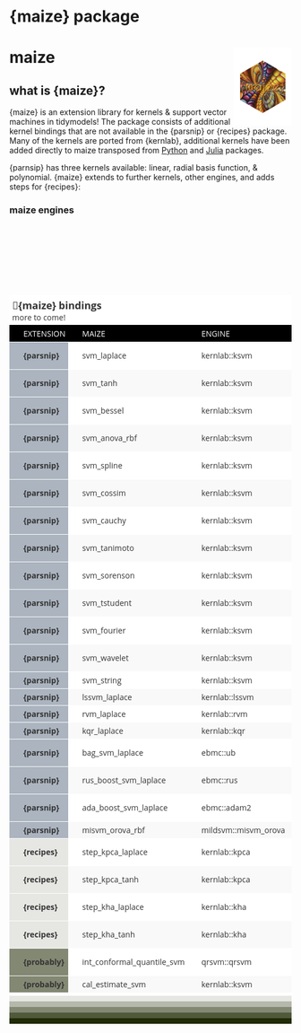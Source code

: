# {maize} package


# maize <img src="man/figures/logo.png" align="right" height="139" alt="" />

## what is {maize}?

{maize} is an extension library for kernels & support vector machines in
tidymodels! The package consists of additional kernel bindings that are
not available in the {parsnip} or {recipes} package. Many of the kernels
are ported from {kernlab}, additional kernels have been added directly
to maize transposed from
[Python](https://github.com/gmum/pykernels/blob/master/pykernels/regular.py)
and
[Julia](https://juliagaussianprocesses.github.io/KernelFunctions.jl/stable/kernels/)
packages.

{parnsip} has three kernels available: linear, radial basis function, &
polynomial. {maize} extends to further kernels, other engines, and adds
steps for {recipes}:

### maize engines

<div id="ntzpzrmvkz" style="padding-left:0px;padding-right:0px;padding-top:10px;padding-bottom:10px;overflow-x:auto;overflow-y:auto;width:auto;height:auto;">
  &#10;  

<table class="gt_table" data-quarto-postprocess="true"
data-quarto-disable-processing="false" data-quarto-bootstrap="false"
style="-webkit-font-smoothing: antialiased; -moz-osx-font-smoothing: grayscale; font-family: system-ui, &#39;Segoe UI&#39;, Roboto, Helvetica, Arial, sans-serif, &#39;Apple Color Emoji&#39;, &#39;Segoe UI Emoji&#39;, &#39;Segoe UI Symbol&#39;, &#39;Noto Color Emoji&#39;; display: table; border-collapse: collapse; line-height: normal; margin-left: auto; margin-right: auto; color: #333333; font-size: 16px; font-weight: normal; font-style: normal; background-color: #FFFFFF; width: auto; border-top-style: none; border-top-width: 2px; border-top-color: #A8A8A8; border-right-style: none; border-right-width: 2px; border-right-color: #D3D3D3; border-bottom-style: none; border-bottom-width: 2px; border-bottom-color: #A8A8A8; border-left-style: none; border-left-width: 2px; border-left-color: #D3D3D3;"
data-bgcolor="#FFFFFF">
<caption><br />
<br />
<br />
<br />
</caption>
<colgroup>
<col style="width: 25%" />
<col style="width: 25%" />
<col style="width: 25%" />
<col style="width: 25%" />
</colgroup>
<thead style="border-style: none;">
<tr class="gt_heading"
style="border-style: none; background-color: #FFFFFF; text-align: left; border-bottom-color: #FFFFFF; border-left-style: none; border-left-width: 1px; border-left-color: #D3D3D3; border-right-style: none; border-right-width: 1px; border-right-color: #D3D3D3; padding-bottom: 0px; padding-top: 6px;"
data-bgcolor="#FFFFFF" data-align="left">
<th colspan="4" class="gt_heading gt_title gt_font_normal"
style="text-align: left; border-style: none; color: #333333; padding-left: 5px; padding-right: 5px; border-bottom-width: 0; background-color: #FFFFFF; border-bottom-color: #FFFFFF; border-left-style: none; border-left-width: 1px; border-left-color: #D3D3D3; border-right-style: none; border-right-width: 1px; border-right-color: #D3D3D3; padding-bottom: 0px; padding-top: 6px; font-family: &#39;Open Sans&#39;; font-size: 18px; font-weight: bold;"
data-bgcolor="#FFFFFF">🌽{maize} bindings</th>
</tr>
<tr class="gt_heading"
style="border-style: none; background-color: #FFFFFF; text-align: left; border-bottom-color: #FFFFFF; border-left-style: none; border-left-width: 1px; border-left-color: #D3D3D3; border-right-style: none; border-right-width: 1px; border-right-color: #D3D3D3; padding-bottom: 0px; padding-top: 6px;"
data-bgcolor="#FFFFFF" data-align="left">
<th colspan="4"
class="gt_heading gt_subtitle gt_font_normal gt_bottom_border"
style="text-align: left; border-style: none; color: #333333; padding-left: 5px; padding-right: 5px; border-top-color: #FFFFFF; border-top-width: 0; background-color: #FFFFFF; border-left-style: none; border-left-width: 1px; border-left-color: #D3D3D3; border-right-style: none; border-right-width: 1px; border-right-color: #D3D3D3; border-bottom-style: none; border-bottom-width: 2px; border-bottom-color: #D3D3D3; font-weight: normal; font-family: &#39;Open Sans&#39;; font-size: 14px; padding-top: 0px; padding-bottom: 4px;"
data-bgcolor="#FFFFFF">more to come!</th>
</tr>
<tr class="gt_col_headings gt_spanner_row"
style="border-style: none; border-top-style: solid; border-top-width: 1px; border-top-color: #000000; border-bottom-width: 2px; border-bottom-color: #D3D3D3; border-left-style: none; border-left-width: 1px; border-left-color: #D3D3D3; border-right-style: none; border-right-width: 1px; border-right-color: #D3D3D3; border-bottom-style: hidden;">
<th colspan="4" id="toss_out_spanner_dev"
class="gt_center gt_columns_top_border gt_column_spanner_outer"
data-quarto-table-cell-role="th" scope="colgroup"
style="text-align: center; border-style: none; color: #333333; background-color: #FFFFFF; font-size: 100%; font-weight: normal; text-transform: inherit; padding-top: 0; padding-bottom: 0; padding-left: 0; padding-right: 0; display: none;"
data-bgcolor="#FFFFFF"><div class="gt_column_spanner"
style="border-bottom-style: none; border-bottom-width: 2px; border-bottom-color: #D3D3D3; vertical-align: bottom; padding-top: 5px; padding-bottom: 5px; overflow-x: hidden; display: inline-block; width: 100%; text-decoration: underline;">
toss_out_spanner_dev
</div></th>
</tr>
<tr class="gt_col_headings"
style="border-style: none; border-top-style: solid; border-top-width: 1px; border-top-color: #000000; border-bottom-style: none; border-bottom-width: 2px; border-bottom-color: #D3D3D3; border-left-style: none; border-left-width: 1px; border-left-color: #D3D3D3; border-right-style: none; border-right-width: 1px; border-right-color: #D3D3D3;">
<th id="extension"
class="gt_col_heading gt_columns_bottom_border gt_left"
data-quarto-table-cell-role="th"
style="text-align: left; border-style: none; font-weight: normal; border-left-style: none; border-left-width: 1px; border-left-color: #D3D3D3; border-right-style: none; border-right-width: 1px; border-right-color: #D3D3D3; vertical-align: bottom; padding-top: 5px; padding-bottom: 6px; padding-left: 5px; padding-right: 5px; overflow-x: hidden; padding: 5px 5px 5px 25px; color: #FFFFFF; font-family: &#39;Open Sans&#39;; font-size: 14px; text-transform: uppercase; background-color: #000000;"
scope="col" data-bgcolor="#000000" data-valign="bottom">extension</th>
<th id="maize" class="gt_col_heading gt_columns_bottom_border gt_left"
data-quarto-table-cell-role="th"
style="text-align: left; border-style: none; font-weight: normal; border-left-style: none; border-left-width: 1px; border-left-color: #D3D3D3; border-right-style: none; border-right-width: 1px; border-right-color: #D3D3D3; vertical-align: bottom; padding-top: 5px; padding-bottom: 6px; padding-left: 5px; padding-right: 5px; overflow-x: hidden; padding: 5px 5px 5px 25px; color: #FFFFFF; font-family: &#39;Open Sans&#39;; font-size: 14px; text-transform: uppercase; background-color: #000000;"
scope="col" data-bgcolor="#000000" data-valign="bottom">maize</th>
<th id="engine" class="gt_col_heading gt_columns_bottom_border gt_left"
data-quarto-table-cell-role="th"
style="text-align: left; border-style: none; font-weight: normal; border-left-style: none; border-left-width: 1px; border-left-color: #D3D3D3; border-right-style: none; border-right-width: 1px; border-right-color: #D3D3D3; vertical-align: bottom; padding-top: 5px; padding-bottom: 6px; padding-left: 5px; padding-right: 5px; overflow-x: hidden; padding: 5px 5px 5px 25px; color: #FFFFFF; font-family: &#39;Open Sans&#39;; font-size: 14px; text-transform: uppercase; background-color: #000000;"
scope="col" data-bgcolor="#000000" data-valign="bottom">engine</th>
<th id="mode" class="gt_col_heading gt_columns_bottom_border gt_left"
data-quarto-table-cell-role="th"
style="text-align: left; border-style: none; font-weight: normal; border-left-style: none; border-left-width: 1px; border-left-color: #D3D3D3; border-right-style: none; border-right-width: 1px; border-right-color: #D3D3D3; vertical-align: bottom; padding-top: 5px; padding-bottom: 6px; padding-left: 5px; padding-right: 5px; overflow-x: hidden; padding: 5px 5px 5px 25px; color: #FFFFFF; font-family: &#39;Open Sans&#39;; font-size: 14px; text-transform: uppercase; background-color: #000000;"
scope="col" data-bgcolor="#000000" data-valign="bottom">mode</th>
</tr>
</thead>
<tbody class="gt_table_body"
style="border-style: none; border-top-style: none; border-top-width: 2px; border-top-color: #D3D3D3; border-bottom-style: solid; border-bottom-width: 2px; border-bottom-color: #FFFFFF;">
<tr style="border-style: none;">
<td class="gt_row gt_left" headers="extension"
style="text-align: left; border-style: none; padding-top: 2px; padding-bottom: 2px; padding-left: 5px; padding-right: 5px; margin: 10px; border-top-style: solid; border-top-width: 1px; border-top-color: rgba(255, 255, 255, 0); border-left-style: none; border-left-width: 1px; border-left-color: #D3D3D3; border-right-style: none; border-right-width: 1px; border-right-color: #D3D3D3; vertical-align: middle; overflow-x: hidden; padding: 5px 5px 5px 25px; font-family: &#39;Open Sans&#39;; font-size: 14px; font-weight: bold; background-color: #ABB4BF;"
data-bgcolor="#ABB4BF" data-valign="middle">{parsnip}</td>
<td class="gt_row gt_left" headers="maize"
style="text-align: left; border-style: none; padding-top: 2px; padding-bottom: 2px; padding-left: 5px; padding-right: 5px; margin: 10px; border-top-style: solid; border-top-width: 1px; border-top-color: rgba(255, 255, 255, 0); border-left-style: none; border-left-width: 1px; border-left-color: #D3D3D3; border-right-style: none; border-right-width: 1px; border-right-color: #D3D3D3; vertical-align: middle; overflow-x: hidden; padding: 5px 5px 5px 25px; font-family: &#39;Open Sans&#39;; font-size: 14px;"
data-valign="middle">svm_laplace</td>
<td class="gt_row gt_left" headers="engine"
style="text-align: left; border-style: none; padding-top: 2px; padding-bottom: 2px; padding-left: 5px; padding-right: 5px; margin: 10px; border-top-style: solid; border-top-width: 1px; border-top-color: rgba(255, 255, 255, 0); border-left-style: none; border-left-width: 1px; border-left-color: #D3D3D3; border-right-style: none; border-right-width: 1px; border-right-color: #D3D3D3; vertical-align: middle; overflow-x: hidden; padding: 5px 5px 5px 25px; font-family: &#39;Open Sans&#39;; font-size: 14px;"
data-valign="middle">kernlab::ksvm</td>
<td class="gt_row gt_left" headers="mode"
style="text-align: left; border-style: none; padding-top: 2px; padding-bottom: 2px; padding-left: 5px; padding-right: 5px; margin: 10px; border-top-style: solid; border-top-width: 1px; border-top-color: rgba(255, 255, 255, 0); border-left-style: none; border-left-width: 1px; border-left-color: #D3D3D3; border-right-style: none; border-right-width: 1px; border-right-color: #D3D3D3; vertical-align: middle; overflow-x: hidden; padding: 5px 5px 5px 25px; font-family: &#39;Open Sans&#39;; font-size: 14px;"
data-valign="middle">regression &amp; classification</td>
</tr>
<tr style="border-style: none;">
<td class="gt_row gt_left gt_striped" headers="extension"
style="text-align: left; border-style: none; padding-top: 2px; padding-bottom: 2px; padding-left: 5px; padding-right: 5px; margin: 10px; border-top-style: solid; border-top-width: 1px; border-top-color: rgba(255, 255, 255, 0); border-left-style: none; border-left-width: 1px; border-left-color: #D3D3D3; border-right-style: none; border-right-width: 1px; border-right-color: #D3D3D3; vertical-align: middle; overflow-x: hidden; padding: 5px 5px 5px 25px; font-family: &#39;Open Sans&#39;; font-size: 14px; font-weight: bold; background-color: #ABB4BF;"
data-bgcolor="#ABB4BF" data-valign="middle">{parsnip}</td>
<td class="gt_row gt_left gt_striped" headers="maize"
style="text-align: left; border-style: none; padding-top: 2px; padding-bottom: 2px; padding-left: 5px; padding-right: 5px; margin: 10px; border-top-style: solid; border-top-width: 1px; border-top-color: rgba(255, 255, 255, 0); border-left-style: none; border-left-width: 1px; border-left-color: #D3D3D3; border-right-style: none; border-right-width: 1px; border-right-color: #D3D3D3; vertical-align: middle; overflow-x: hidden; background-color: rgba(128, 128, 128, 0.05); padding: 5px 5px 5px 25px; font-family: &#39;Open Sans&#39;; font-size: 14px;"
data-valign="middle"
data-bgcolor="rgba(128, 128, 128, 0.05)">svm_tanh</td>
<td class="gt_row gt_left gt_striped" headers="engine"
style="text-align: left; border-style: none; padding-top: 2px; padding-bottom: 2px; padding-left: 5px; padding-right: 5px; margin: 10px; border-top-style: solid; border-top-width: 1px; border-top-color: rgba(255, 255, 255, 0); border-left-style: none; border-left-width: 1px; border-left-color: #D3D3D3; border-right-style: none; border-right-width: 1px; border-right-color: #D3D3D3; vertical-align: middle; overflow-x: hidden; background-color: rgba(128, 128, 128, 0.05); padding: 5px 5px 5px 25px; font-family: &#39;Open Sans&#39;; font-size: 14px;"
data-valign="middle"
data-bgcolor="rgba(128, 128, 128, 0.05)">kernlab::ksvm</td>
<td class="gt_row gt_left gt_striped" headers="mode"
style="text-align: left; border-style: none; padding-top: 2px; padding-bottom: 2px; padding-left: 5px; padding-right: 5px; margin: 10px; border-top-style: solid; border-top-width: 1px; border-top-color: rgba(255, 255, 255, 0); border-left-style: none; border-left-width: 1px; border-left-color: #D3D3D3; border-right-style: none; border-right-width: 1px; border-right-color: #D3D3D3; vertical-align: middle; overflow-x: hidden; background-color: rgba(128, 128, 128, 0.05); padding: 5px 5px 5px 25px; font-family: &#39;Open Sans&#39;; font-size: 14px;"
data-valign="middle" data-bgcolor="rgba(128, 128, 128, 0.05)">regression
&amp; classification</td>
</tr>
<tr style="border-style: none;">
<td class="gt_row gt_left" headers="extension"
style="text-align: left; border-style: none; padding-top: 2px; padding-bottom: 2px; padding-left: 5px; padding-right: 5px; margin: 10px; border-top-style: solid; border-top-width: 1px; border-top-color: rgba(255, 255, 255, 0); border-left-style: none; border-left-width: 1px; border-left-color: #D3D3D3; border-right-style: none; border-right-width: 1px; border-right-color: #D3D3D3; vertical-align: middle; overflow-x: hidden; padding: 5px 5px 5px 25px; font-family: &#39;Open Sans&#39;; font-size: 14px; font-weight: bold; background-color: #ABB4BF;"
data-bgcolor="#ABB4BF" data-valign="middle">{parsnip}</td>
<td class="gt_row gt_left" headers="maize"
style="text-align: left; border-style: none; padding-top: 2px; padding-bottom: 2px; padding-left: 5px; padding-right: 5px; margin: 10px; border-top-style: solid; border-top-width: 1px; border-top-color: rgba(255, 255, 255, 0); border-left-style: none; border-left-width: 1px; border-left-color: #D3D3D3; border-right-style: none; border-right-width: 1px; border-right-color: #D3D3D3; vertical-align: middle; overflow-x: hidden; padding: 5px 5px 5px 25px; font-family: &#39;Open Sans&#39;; font-size: 14px;"
data-valign="middle">svm_bessel</td>
<td class="gt_row gt_left" headers="engine"
style="text-align: left; border-style: none; padding-top: 2px; padding-bottom: 2px; padding-left: 5px; padding-right: 5px; margin: 10px; border-top-style: solid; border-top-width: 1px; border-top-color: rgba(255, 255, 255, 0); border-left-style: none; border-left-width: 1px; border-left-color: #D3D3D3; border-right-style: none; border-right-width: 1px; border-right-color: #D3D3D3; vertical-align: middle; overflow-x: hidden; padding: 5px 5px 5px 25px; font-family: &#39;Open Sans&#39;; font-size: 14px;"
data-valign="middle">kernlab::ksvm</td>
<td class="gt_row gt_left" headers="mode"
style="text-align: left; border-style: none; padding-top: 2px; padding-bottom: 2px; padding-left: 5px; padding-right: 5px; margin: 10px; border-top-style: solid; border-top-width: 1px; border-top-color: rgba(255, 255, 255, 0); border-left-style: none; border-left-width: 1px; border-left-color: #D3D3D3; border-right-style: none; border-right-width: 1px; border-right-color: #D3D3D3; vertical-align: middle; overflow-x: hidden; padding: 5px 5px 5px 25px; font-family: &#39;Open Sans&#39;; font-size: 14px;"
data-valign="middle">regression &amp; classification</td>
</tr>
<tr style="border-style: none;">
<td class="gt_row gt_left gt_striped" headers="extension"
style="text-align: left; border-style: none; padding-top: 2px; padding-bottom: 2px; padding-left: 5px; padding-right: 5px; margin: 10px; border-top-style: solid; border-top-width: 1px; border-top-color: rgba(255, 255, 255, 0); border-left-style: none; border-left-width: 1px; border-left-color: #D3D3D3; border-right-style: none; border-right-width: 1px; border-right-color: #D3D3D3; vertical-align: middle; overflow-x: hidden; padding: 5px 5px 5px 25px; font-family: &#39;Open Sans&#39;; font-size: 14px; font-weight: bold; background-color: #ABB4BF;"
data-bgcolor="#ABB4BF" data-valign="middle">{parsnip}</td>
<td class="gt_row gt_left gt_striped" headers="maize"
style="text-align: left; border-style: none; padding-top: 2px; padding-bottom: 2px; padding-left: 5px; padding-right: 5px; margin: 10px; border-top-style: solid; border-top-width: 1px; border-top-color: rgba(255, 255, 255, 0); border-left-style: none; border-left-width: 1px; border-left-color: #D3D3D3; border-right-style: none; border-right-width: 1px; border-right-color: #D3D3D3; vertical-align: middle; overflow-x: hidden; background-color: rgba(128, 128, 128, 0.05); padding: 5px 5px 5px 25px; font-family: &#39;Open Sans&#39;; font-size: 14px;"
data-valign="middle"
data-bgcolor="rgba(128, 128, 128, 0.05)">svm_anova_rbf</td>
<td class="gt_row gt_left gt_striped" headers="engine"
style="text-align: left; border-style: none; padding-top: 2px; padding-bottom: 2px; padding-left: 5px; padding-right: 5px; margin: 10px; border-top-style: solid; border-top-width: 1px; border-top-color: rgba(255, 255, 255, 0); border-left-style: none; border-left-width: 1px; border-left-color: #D3D3D3; border-right-style: none; border-right-width: 1px; border-right-color: #D3D3D3; vertical-align: middle; overflow-x: hidden; background-color: rgba(128, 128, 128, 0.05); padding: 5px 5px 5px 25px; font-family: &#39;Open Sans&#39;; font-size: 14px;"
data-valign="middle"
data-bgcolor="rgba(128, 128, 128, 0.05)">kernlab::ksvm</td>
<td class="gt_row gt_left gt_striped" headers="mode"
style="text-align: left; border-style: none; padding-top: 2px; padding-bottom: 2px; padding-left: 5px; padding-right: 5px; margin: 10px; border-top-style: solid; border-top-width: 1px; border-top-color: rgba(255, 255, 255, 0); border-left-style: none; border-left-width: 1px; border-left-color: #D3D3D3; border-right-style: none; border-right-width: 1px; border-right-color: #D3D3D3; vertical-align: middle; overflow-x: hidden; background-color: rgba(128, 128, 128, 0.05); padding: 5px 5px 5px 25px; font-family: &#39;Open Sans&#39;; font-size: 14px;"
data-valign="middle" data-bgcolor="rgba(128, 128, 128, 0.05)">regression
&amp; classification</td>
</tr>
<tr style="border-style: none;">
<td class="gt_row gt_left" headers="extension"
style="text-align: left; border-style: none; padding-top: 2px; padding-bottom: 2px; padding-left: 5px; padding-right: 5px; margin: 10px; border-top-style: solid; border-top-width: 1px; border-top-color: rgba(255, 255, 255, 0); border-left-style: none; border-left-width: 1px; border-left-color: #D3D3D3; border-right-style: none; border-right-width: 1px; border-right-color: #D3D3D3; vertical-align: middle; overflow-x: hidden; padding: 5px 5px 5px 25px; font-family: &#39;Open Sans&#39;; font-size: 14px; font-weight: bold; background-color: #ABB4BF;"
data-bgcolor="#ABB4BF" data-valign="middle">{parsnip}</td>
<td class="gt_row gt_left" headers="maize"
style="text-align: left; border-style: none; padding-top: 2px; padding-bottom: 2px; padding-left: 5px; padding-right: 5px; margin: 10px; border-top-style: solid; border-top-width: 1px; border-top-color: rgba(255, 255, 255, 0); border-left-style: none; border-left-width: 1px; border-left-color: #D3D3D3; border-right-style: none; border-right-width: 1px; border-right-color: #D3D3D3; vertical-align: middle; overflow-x: hidden; padding: 5px 5px 5px 25px; font-family: &#39;Open Sans&#39;; font-size: 14px;"
data-valign="middle">svm_spline</td>
<td class="gt_row gt_left" headers="engine"
style="text-align: left; border-style: none; padding-top: 2px; padding-bottom: 2px; padding-left: 5px; padding-right: 5px; margin: 10px; border-top-style: solid; border-top-width: 1px; border-top-color: rgba(255, 255, 255, 0); border-left-style: none; border-left-width: 1px; border-left-color: #D3D3D3; border-right-style: none; border-right-width: 1px; border-right-color: #D3D3D3; vertical-align: middle; overflow-x: hidden; padding: 5px 5px 5px 25px; font-family: &#39;Open Sans&#39;; font-size: 14px;"
data-valign="middle">kernlab::ksvm</td>
<td class="gt_row gt_left" headers="mode"
style="text-align: left; border-style: none; padding-top: 2px; padding-bottom: 2px; padding-left: 5px; padding-right: 5px; margin: 10px; border-top-style: solid; border-top-width: 1px; border-top-color: rgba(255, 255, 255, 0); border-left-style: none; border-left-width: 1px; border-left-color: #D3D3D3; border-right-style: none; border-right-width: 1px; border-right-color: #D3D3D3; vertical-align: middle; overflow-x: hidden; padding: 5px 5px 5px 25px; font-family: &#39;Open Sans&#39;; font-size: 14px;"
data-valign="middle">regression &amp; classification</td>
</tr>
<tr style="border-style: none;">
<td class="gt_row gt_left gt_striped" headers="extension"
style="text-align: left; border-style: none; padding-top: 2px; padding-bottom: 2px; padding-left: 5px; padding-right: 5px; margin: 10px; border-top-style: solid; border-top-width: 1px; border-top-color: rgba(255, 255, 255, 0); border-left-style: none; border-left-width: 1px; border-left-color: #D3D3D3; border-right-style: none; border-right-width: 1px; border-right-color: #D3D3D3; vertical-align: middle; overflow-x: hidden; padding: 5px 5px 5px 25px; font-family: &#39;Open Sans&#39;; font-size: 14px; font-weight: bold; background-color: #ABB4BF;"
data-bgcolor="#ABB4BF" data-valign="middle">{parsnip}</td>
<td class="gt_row gt_left gt_striped" headers="maize"
style="text-align: left; border-style: none; padding-top: 2px; padding-bottom: 2px; padding-left: 5px; padding-right: 5px; margin: 10px; border-top-style: solid; border-top-width: 1px; border-top-color: rgba(255, 255, 255, 0); border-left-style: none; border-left-width: 1px; border-left-color: #D3D3D3; border-right-style: none; border-right-width: 1px; border-right-color: #D3D3D3; vertical-align: middle; overflow-x: hidden; background-color: rgba(128, 128, 128, 0.05); padding: 5px 5px 5px 25px; font-family: &#39;Open Sans&#39;; font-size: 14px;"
data-valign="middle"
data-bgcolor="rgba(128, 128, 128, 0.05)">svm_cossim</td>
<td class="gt_row gt_left gt_striped" headers="engine"
style="text-align: left; border-style: none; padding-top: 2px; padding-bottom: 2px; padding-left: 5px; padding-right: 5px; margin: 10px; border-top-style: solid; border-top-width: 1px; border-top-color: rgba(255, 255, 255, 0); border-left-style: none; border-left-width: 1px; border-left-color: #D3D3D3; border-right-style: none; border-right-width: 1px; border-right-color: #D3D3D3; vertical-align: middle; overflow-x: hidden; background-color: rgba(128, 128, 128, 0.05); padding: 5px 5px 5px 25px; font-family: &#39;Open Sans&#39;; font-size: 14px;"
data-valign="middle"
data-bgcolor="rgba(128, 128, 128, 0.05)">kernlab::ksvm</td>
<td class="gt_row gt_left gt_striped" headers="mode"
style="text-align: left; border-style: none; padding-top: 2px; padding-bottom: 2px; padding-left: 5px; padding-right: 5px; margin: 10px; border-top-style: solid; border-top-width: 1px; border-top-color: rgba(255, 255, 255, 0); border-left-style: none; border-left-width: 1px; border-left-color: #D3D3D3; border-right-style: none; border-right-width: 1px; border-right-color: #D3D3D3; vertical-align: middle; overflow-x: hidden; background-color: rgba(128, 128, 128, 0.05); padding: 5px 5px 5px 25px; font-family: &#39;Open Sans&#39;; font-size: 14px;"
data-valign="middle" data-bgcolor="rgba(128, 128, 128, 0.05)">regression
&amp; classification</td>
</tr>
<tr style="border-style: none;">
<td class="gt_row gt_left" headers="extension"
style="text-align: left; border-style: none; padding-top: 2px; padding-bottom: 2px; padding-left: 5px; padding-right: 5px; margin: 10px; border-top-style: solid; border-top-width: 1px; border-top-color: rgba(255, 255, 255, 0); border-left-style: none; border-left-width: 1px; border-left-color: #D3D3D3; border-right-style: none; border-right-width: 1px; border-right-color: #D3D3D3; vertical-align: middle; overflow-x: hidden; padding: 5px 5px 5px 25px; font-family: &#39;Open Sans&#39;; font-size: 14px; font-weight: bold; background-color: #ABB4BF;"
data-bgcolor="#ABB4BF" data-valign="middle">{parsnip}</td>
<td class="gt_row gt_left" headers="maize"
style="text-align: left; border-style: none; padding-top: 2px; padding-bottom: 2px; padding-left: 5px; padding-right: 5px; margin: 10px; border-top-style: solid; border-top-width: 1px; border-top-color: rgba(255, 255, 255, 0); border-left-style: none; border-left-width: 1px; border-left-color: #D3D3D3; border-right-style: none; border-right-width: 1px; border-right-color: #D3D3D3; vertical-align: middle; overflow-x: hidden; padding: 5px 5px 5px 25px; font-family: &#39;Open Sans&#39;; font-size: 14px;"
data-valign="middle">svm_cauchy</td>
<td class="gt_row gt_left" headers="engine"
style="text-align: left; border-style: none; padding-top: 2px; padding-bottom: 2px; padding-left: 5px; padding-right: 5px; margin: 10px; border-top-style: solid; border-top-width: 1px; border-top-color: rgba(255, 255, 255, 0); border-left-style: none; border-left-width: 1px; border-left-color: #D3D3D3; border-right-style: none; border-right-width: 1px; border-right-color: #D3D3D3; vertical-align: middle; overflow-x: hidden; padding: 5px 5px 5px 25px; font-family: &#39;Open Sans&#39;; font-size: 14px;"
data-valign="middle">kernlab::ksvm</td>
<td class="gt_row gt_left" headers="mode"
style="text-align: left; border-style: none; padding-top: 2px; padding-bottom: 2px; padding-left: 5px; padding-right: 5px; margin: 10px; border-top-style: solid; border-top-width: 1px; border-top-color: rgba(255, 255, 255, 0); border-left-style: none; border-left-width: 1px; border-left-color: #D3D3D3; border-right-style: none; border-right-width: 1px; border-right-color: #D3D3D3; vertical-align: middle; overflow-x: hidden; padding: 5px 5px 5px 25px; font-family: &#39;Open Sans&#39;; font-size: 14px;"
data-valign="middle">regression &amp; classification</td>
</tr>
<tr style="border-style: none;">
<td class="gt_row gt_left gt_striped" headers="extension"
style="text-align: left; border-style: none; padding-top: 2px; padding-bottom: 2px; padding-left: 5px; padding-right: 5px; margin: 10px; border-top-style: solid; border-top-width: 1px; border-top-color: rgba(255, 255, 255, 0); border-left-style: none; border-left-width: 1px; border-left-color: #D3D3D3; border-right-style: none; border-right-width: 1px; border-right-color: #D3D3D3; vertical-align: middle; overflow-x: hidden; padding: 5px 5px 5px 25px; font-family: &#39;Open Sans&#39;; font-size: 14px; font-weight: bold; background-color: #ABB4BF;"
data-bgcolor="#ABB4BF" data-valign="middle">{parsnip}</td>
<td class="gt_row gt_left gt_striped" headers="maize"
style="text-align: left; border-style: none; padding-top: 2px; padding-bottom: 2px; padding-left: 5px; padding-right: 5px; margin: 10px; border-top-style: solid; border-top-width: 1px; border-top-color: rgba(255, 255, 255, 0); border-left-style: none; border-left-width: 1px; border-left-color: #D3D3D3; border-right-style: none; border-right-width: 1px; border-right-color: #D3D3D3; vertical-align: middle; overflow-x: hidden; background-color: rgba(128, 128, 128, 0.05); padding: 5px 5px 5px 25px; font-family: &#39;Open Sans&#39;; font-size: 14px;"
data-valign="middle"
data-bgcolor="rgba(128, 128, 128, 0.05)">svm_tanimoto</td>
<td class="gt_row gt_left gt_striped" headers="engine"
style="text-align: left; border-style: none; padding-top: 2px; padding-bottom: 2px; padding-left: 5px; padding-right: 5px; margin: 10px; border-top-style: solid; border-top-width: 1px; border-top-color: rgba(255, 255, 255, 0); border-left-style: none; border-left-width: 1px; border-left-color: #D3D3D3; border-right-style: none; border-right-width: 1px; border-right-color: #D3D3D3; vertical-align: middle; overflow-x: hidden; background-color: rgba(128, 128, 128, 0.05); padding: 5px 5px 5px 25px; font-family: &#39;Open Sans&#39;; font-size: 14px;"
data-valign="middle"
data-bgcolor="rgba(128, 128, 128, 0.05)">kernlab::ksvm</td>
<td class="gt_row gt_left gt_striped" headers="mode"
style="text-align: left; border-style: none; padding-top: 2px; padding-bottom: 2px; padding-left: 5px; padding-right: 5px; margin: 10px; border-top-style: solid; border-top-width: 1px; border-top-color: rgba(255, 255, 255, 0); border-left-style: none; border-left-width: 1px; border-left-color: #D3D3D3; border-right-style: none; border-right-width: 1px; border-right-color: #D3D3D3; vertical-align: middle; overflow-x: hidden; background-color: rgba(128, 128, 128, 0.05); padding: 5px 5px 5px 25px; font-family: &#39;Open Sans&#39;; font-size: 14px;"
data-valign="middle" data-bgcolor="rgba(128, 128, 128, 0.05)">regression
&amp; classification</td>
</tr>
<tr style="border-style: none;">
<td class="gt_row gt_left" headers="extension"
style="text-align: left; border-style: none; padding-top: 2px; padding-bottom: 2px; padding-left: 5px; padding-right: 5px; margin: 10px; border-top-style: solid; border-top-width: 1px; border-top-color: rgba(255, 255, 255, 0); border-left-style: none; border-left-width: 1px; border-left-color: #D3D3D3; border-right-style: none; border-right-width: 1px; border-right-color: #D3D3D3; vertical-align: middle; overflow-x: hidden; padding: 5px 5px 5px 25px; font-family: &#39;Open Sans&#39;; font-size: 14px; font-weight: bold; background-color: #ABB4BF;"
data-bgcolor="#ABB4BF" data-valign="middle">{parsnip}</td>
<td class="gt_row gt_left" headers="maize"
style="text-align: left; border-style: none; padding-top: 2px; padding-bottom: 2px; padding-left: 5px; padding-right: 5px; margin: 10px; border-top-style: solid; border-top-width: 1px; border-top-color: rgba(255, 255, 255, 0); border-left-style: none; border-left-width: 1px; border-left-color: #D3D3D3; border-right-style: none; border-right-width: 1px; border-right-color: #D3D3D3; vertical-align: middle; overflow-x: hidden; padding: 5px 5px 5px 25px; font-family: &#39;Open Sans&#39;; font-size: 14px;"
data-valign="middle">svm_sorenson</td>
<td class="gt_row gt_left" headers="engine"
style="text-align: left; border-style: none; padding-top: 2px; padding-bottom: 2px; padding-left: 5px; padding-right: 5px; margin: 10px; border-top-style: solid; border-top-width: 1px; border-top-color: rgba(255, 255, 255, 0); border-left-style: none; border-left-width: 1px; border-left-color: #D3D3D3; border-right-style: none; border-right-width: 1px; border-right-color: #D3D3D3; vertical-align: middle; overflow-x: hidden; padding: 5px 5px 5px 25px; font-family: &#39;Open Sans&#39;; font-size: 14px;"
data-valign="middle">kernlab::ksvm</td>
<td class="gt_row gt_left" headers="mode"
style="text-align: left; border-style: none; padding-top: 2px; padding-bottom: 2px; padding-left: 5px; padding-right: 5px; margin: 10px; border-top-style: solid; border-top-width: 1px; border-top-color: rgba(255, 255, 255, 0); border-left-style: none; border-left-width: 1px; border-left-color: #D3D3D3; border-right-style: none; border-right-width: 1px; border-right-color: #D3D3D3; vertical-align: middle; overflow-x: hidden; padding: 5px 5px 5px 25px; font-family: &#39;Open Sans&#39;; font-size: 14px;"
data-valign="middle">regression &amp; classification</td>
</tr>
<tr style="border-style: none;">
<td class="gt_row gt_left gt_striped" headers="extension"
style="text-align: left; border-style: none; padding-top: 2px; padding-bottom: 2px; padding-left: 5px; padding-right: 5px; margin: 10px; border-top-style: solid; border-top-width: 1px; border-top-color: rgba(255, 255, 255, 0); border-left-style: none; border-left-width: 1px; border-left-color: #D3D3D3; border-right-style: none; border-right-width: 1px; border-right-color: #D3D3D3; vertical-align: middle; overflow-x: hidden; padding: 5px 5px 5px 25px; font-family: &#39;Open Sans&#39;; font-size: 14px; font-weight: bold; background-color: #ABB4BF;"
data-bgcolor="#ABB4BF" data-valign="middle">{parsnip}</td>
<td class="gt_row gt_left gt_striped" headers="maize"
style="text-align: left; border-style: none; padding-top: 2px; padding-bottom: 2px; padding-left: 5px; padding-right: 5px; margin: 10px; border-top-style: solid; border-top-width: 1px; border-top-color: rgba(255, 255, 255, 0); border-left-style: none; border-left-width: 1px; border-left-color: #D3D3D3; border-right-style: none; border-right-width: 1px; border-right-color: #D3D3D3; vertical-align: middle; overflow-x: hidden; background-color: rgba(128, 128, 128, 0.05); padding: 5px 5px 5px 25px; font-family: &#39;Open Sans&#39;; font-size: 14px;"
data-valign="middle"
data-bgcolor="rgba(128, 128, 128, 0.05)">svm_tstudent</td>
<td class="gt_row gt_left gt_striped" headers="engine"
style="text-align: left; border-style: none; padding-top: 2px; padding-bottom: 2px; padding-left: 5px; padding-right: 5px; margin: 10px; border-top-style: solid; border-top-width: 1px; border-top-color: rgba(255, 255, 255, 0); border-left-style: none; border-left-width: 1px; border-left-color: #D3D3D3; border-right-style: none; border-right-width: 1px; border-right-color: #D3D3D3; vertical-align: middle; overflow-x: hidden; background-color: rgba(128, 128, 128, 0.05); padding: 5px 5px 5px 25px; font-family: &#39;Open Sans&#39;; font-size: 14px;"
data-valign="middle"
data-bgcolor="rgba(128, 128, 128, 0.05)">kernlab::ksvm</td>
<td class="gt_row gt_left gt_striped" headers="mode"
style="text-align: left; border-style: none; padding-top: 2px; padding-bottom: 2px; padding-left: 5px; padding-right: 5px; margin: 10px; border-top-style: solid; border-top-width: 1px; border-top-color: rgba(255, 255, 255, 0); border-left-style: none; border-left-width: 1px; border-left-color: #D3D3D3; border-right-style: none; border-right-width: 1px; border-right-color: #D3D3D3; vertical-align: middle; overflow-x: hidden; background-color: rgba(128, 128, 128, 0.05); padding: 5px 5px 5px 25px; font-family: &#39;Open Sans&#39;; font-size: 14px;"
data-valign="middle" data-bgcolor="rgba(128, 128, 128, 0.05)">regression
&amp; classification</td>
</tr>
<tr style="border-style: none;">
<td class="gt_row gt_left" headers="extension"
style="text-align: left; border-style: none; padding-top: 2px; padding-bottom: 2px; padding-left: 5px; padding-right: 5px; margin: 10px; border-top-style: solid; border-top-width: 1px; border-top-color: rgba(255, 255, 255, 0); border-left-style: none; border-left-width: 1px; border-left-color: #D3D3D3; border-right-style: none; border-right-width: 1px; border-right-color: #D3D3D3; vertical-align: middle; overflow-x: hidden; padding: 5px 5px 5px 25px; font-family: &#39;Open Sans&#39;; font-size: 14px; font-weight: bold; background-color: #ABB4BF;"
data-bgcolor="#ABB4BF" data-valign="middle">{parsnip}</td>
<td class="gt_row gt_left" headers="maize"
style="text-align: left; border-style: none; padding-top: 2px; padding-bottom: 2px; padding-left: 5px; padding-right: 5px; margin: 10px; border-top-style: solid; border-top-width: 1px; border-top-color: rgba(255, 255, 255, 0); border-left-style: none; border-left-width: 1px; border-left-color: #D3D3D3; border-right-style: none; border-right-width: 1px; border-right-color: #D3D3D3; vertical-align: middle; overflow-x: hidden; padding: 5px 5px 5px 25px; font-family: &#39;Open Sans&#39;; font-size: 14px;"
data-valign="middle">svm_fourier</td>
<td class="gt_row gt_left" headers="engine"
style="text-align: left; border-style: none; padding-top: 2px; padding-bottom: 2px; padding-left: 5px; padding-right: 5px; margin: 10px; border-top-style: solid; border-top-width: 1px; border-top-color: rgba(255, 255, 255, 0); border-left-style: none; border-left-width: 1px; border-left-color: #D3D3D3; border-right-style: none; border-right-width: 1px; border-right-color: #D3D3D3; vertical-align: middle; overflow-x: hidden; padding: 5px 5px 5px 25px; font-family: &#39;Open Sans&#39;; font-size: 14px;"
data-valign="middle">kernlab::ksvm</td>
<td class="gt_row gt_left" headers="mode"
style="text-align: left; border-style: none; padding-top: 2px; padding-bottom: 2px; padding-left: 5px; padding-right: 5px; margin: 10px; border-top-style: solid; border-top-width: 1px; border-top-color: rgba(255, 255, 255, 0); border-left-style: none; border-left-width: 1px; border-left-color: #D3D3D3; border-right-style: none; border-right-width: 1px; border-right-color: #D3D3D3; vertical-align: middle; overflow-x: hidden; padding: 5px 5px 5px 25px; font-family: &#39;Open Sans&#39;; font-size: 14px;"
data-valign="middle">regression &amp; classification</td>
</tr>
<tr style="border-style: none;">
<td class="gt_row gt_left gt_striped" headers="extension"
style="text-align: left; border-style: none; padding-top: 2px; padding-bottom: 2px; padding-left: 5px; padding-right: 5px; margin: 10px; border-top-style: solid; border-top-width: 1px; border-top-color: rgba(255, 255, 255, 0); border-left-style: none; border-left-width: 1px; border-left-color: #D3D3D3; border-right-style: none; border-right-width: 1px; border-right-color: #D3D3D3; vertical-align: middle; overflow-x: hidden; padding: 5px 5px 5px 25px; font-family: &#39;Open Sans&#39;; font-size: 14px; font-weight: bold; background-color: #ABB4BF;"
data-bgcolor="#ABB4BF" data-valign="middle">{parsnip}</td>
<td class="gt_row gt_left gt_striped" headers="maize"
style="text-align: left; border-style: none; padding-top: 2px; padding-bottom: 2px; padding-left: 5px; padding-right: 5px; margin: 10px; border-top-style: solid; border-top-width: 1px; border-top-color: rgba(255, 255, 255, 0); border-left-style: none; border-left-width: 1px; border-left-color: #D3D3D3; border-right-style: none; border-right-width: 1px; border-right-color: #D3D3D3; vertical-align: middle; overflow-x: hidden; background-color: rgba(128, 128, 128, 0.05); padding: 5px 5px 5px 25px; font-family: &#39;Open Sans&#39;; font-size: 14px;"
data-valign="middle"
data-bgcolor="rgba(128, 128, 128, 0.05)">svm_wavelet</td>
<td class="gt_row gt_left gt_striped" headers="engine"
style="text-align: left; border-style: none; padding-top: 2px; padding-bottom: 2px; padding-left: 5px; padding-right: 5px; margin: 10px; border-top-style: solid; border-top-width: 1px; border-top-color: rgba(255, 255, 255, 0); border-left-style: none; border-left-width: 1px; border-left-color: #D3D3D3; border-right-style: none; border-right-width: 1px; border-right-color: #D3D3D3; vertical-align: middle; overflow-x: hidden; background-color: rgba(128, 128, 128, 0.05); padding: 5px 5px 5px 25px; font-family: &#39;Open Sans&#39;; font-size: 14px;"
data-valign="middle"
data-bgcolor="rgba(128, 128, 128, 0.05)">kernlab::ksvm</td>
<td class="gt_row gt_left gt_striped" headers="mode"
style="text-align: left; border-style: none; padding-top: 2px; padding-bottom: 2px; padding-left: 5px; padding-right: 5px; margin: 10px; border-top-style: solid; border-top-width: 1px; border-top-color: rgba(255, 255, 255, 0); border-left-style: none; border-left-width: 1px; border-left-color: #D3D3D3; border-right-style: none; border-right-width: 1px; border-right-color: #D3D3D3; vertical-align: middle; overflow-x: hidden; background-color: rgba(128, 128, 128, 0.05); padding: 5px 5px 5px 25px; font-family: &#39;Open Sans&#39;; font-size: 14px;"
data-valign="middle" data-bgcolor="rgba(128, 128, 128, 0.05)">regression
&amp; classification</td>
</tr>
<tr style="border-style: none;">
<td class="gt_row gt_left" headers="extension"
style="text-align: left; border-style: none; padding-top: 2px; padding-bottom: 2px; padding-left: 5px; padding-right: 5px; margin: 10px; border-top-style: solid; border-top-width: 1px; border-top-color: rgba(255, 255, 255, 0); border-left-style: none; border-left-width: 1px; border-left-color: #D3D3D3; border-right-style: none; border-right-width: 1px; border-right-color: #D3D3D3; vertical-align: middle; overflow-x: hidden; padding: 5px 5px 5px 25px; font-family: &#39;Open Sans&#39;; font-size: 14px; font-weight: bold; background-color: #ABB4BF;"
data-bgcolor="#ABB4BF" data-valign="middle">{parsnip}</td>
<td class="gt_row gt_left" headers="maize"
style="text-align: left; border-style: none; padding-top: 2px; padding-bottom: 2px; padding-left: 5px; padding-right: 5px; margin: 10px; border-top-style: solid; border-top-width: 1px; border-top-color: rgba(255, 255, 255, 0); border-left-style: none; border-left-width: 1px; border-left-color: #D3D3D3; border-right-style: none; border-right-width: 1px; border-right-color: #D3D3D3; vertical-align: middle; overflow-x: hidden; padding: 5px 5px 5px 25px; font-family: &#39;Open Sans&#39;; font-size: 14px;"
data-valign="middle">svm_string</td>
<td class="gt_row gt_left" headers="engine"
style="text-align: left; border-style: none; padding-top: 2px; padding-bottom: 2px; padding-left: 5px; padding-right: 5px; margin: 10px; border-top-style: solid; border-top-width: 1px; border-top-color: rgba(255, 255, 255, 0); border-left-style: none; border-left-width: 1px; border-left-color: #D3D3D3; border-right-style: none; border-right-width: 1px; border-right-color: #D3D3D3; vertical-align: middle; overflow-x: hidden; padding: 5px 5px 5px 25px; font-family: &#39;Open Sans&#39;; font-size: 14px;"
data-valign="middle">kernlab::ksvm</td>
<td class="gt_row gt_left" headers="mode"
style="text-align: left; border-style: none; padding-top: 2px; padding-bottom: 2px; padding-left: 5px; padding-right: 5px; margin: 10px; border-top-style: solid; border-top-width: 1px; border-top-color: rgba(255, 255, 255, 0); border-left-style: none; border-left-width: 1px; border-left-color: #D3D3D3; border-right-style: none; border-right-width: 1px; border-right-color: #D3D3D3; vertical-align: middle; overflow-x: hidden; padding: 5px 5px 5px 25px; font-family: &#39;Open Sans&#39;; font-size: 14px;"
data-valign="middle">classification</td>
</tr>
<tr style="border-style: none;">
<td class="gt_row gt_left gt_striped" headers="extension"
style="text-align: left; border-style: none; padding-top: 2px; padding-bottom: 2px; padding-left: 5px; padding-right: 5px; margin: 10px; border-top-style: solid; border-top-width: 1px; border-top-color: rgba(255, 255, 255, 0); border-left-style: none; border-left-width: 1px; border-left-color: #D3D3D3; border-right-style: none; border-right-width: 1px; border-right-color: #D3D3D3; vertical-align: middle; overflow-x: hidden; padding: 5px 5px 5px 25px; font-family: &#39;Open Sans&#39;; font-size: 14px; font-weight: bold; background-color: #ABB4BF;"
data-bgcolor="#ABB4BF" data-valign="middle">{parsnip}</td>
<td class="gt_row gt_left gt_striped" headers="maize"
style="text-align: left; border-style: none; padding-top: 2px; padding-bottom: 2px; padding-left: 5px; padding-right: 5px; margin: 10px; border-top-style: solid; border-top-width: 1px; border-top-color: rgba(255, 255, 255, 0); border-left-style: none; border-left-width: 1px; border-left-color: #D3D3D3; border-right-style: none; border-right-width: 1px; border-right-color: #D3D3D3; vertical-align: middle; overflow-x: hidden; background-color: rgba(128, 128, 128, 0.05); padding: 5px 5px 5px 25px; font-family: &#39;Open Sans&#39;; font-size: 14px;"
data-valign="middle"
data-bgcolor="rgba(128, 128, 128, 0.05)">lssvm_laplace</td>
<td class="gt_row gt_left gt_striped" headers="engine"
style="text-align: left; border-style: none; padding-top: 2px; padding-bottom: 2px; padding-left: 5px; padding-right: 5px; margin: 10px; border-top-style: solid; border-top-width: 1px; border-top-color: rgba(255, 255, 255, 0); border-left-style: none; border-left-width: 1px; border-left-color: #D3D3D3; border-right-style: none; border-right-width: 1px; border-right-color: #D3D3D3; vertical-align: middle; overflow-x: hidden; background-color: rgba(128, 128, 128, 0.05); padding: 5px 5px 5px 25px; font-family: &#39;Open Sans&#39;; font-size: 14px;"
data-valign="middle"
data-bgcolor="rgba(128, 128, 128, 0.05)">kernlab::lssvm</td>
<td class="gt_row gt_left gt_striped" headers="mode"
style="text-align: left; border-style: none; padding-top: 2px; padding-bottom: 2px; padding-left: 5px; padding-right: 5px; margin: 10px; border-top-style: solid; border-top-width: 1px; border-top-color: rgba(255, 255, 255, 0); border-left-style: none; border-left-width: 1px; border-left-color: #D3D3D3; border-right-style: none; border-right-width: 1px; border-right-color: #D3D3D3; vertical-align: middle; overflow-x: hidden; background-color: rgba(128, 128, 128, 0.05); padding: 5px 5px 5px 25px; font-family: &#39;Open Sans&#39;; font-size: 14px;"
data-valign="middle"
data-bgcolor="rgba(128, 128, 128, 0.05)">classification</td>
</tr>
<tr style="border-style: none;">
<td class="gt_row gt_left" headers="extension"
style="text-align: left; border-style: none; padding-top: 2px; padding-bottom: 2px; padding-left: 5px; padding-right: 5px; margin: 10px; border-top-style: solid; border-top-width: 1px; border-top-color: rgba(255, 255, 255, 0); border-left-style: none; border-left-width: 1px; border-left-color: #D3D3D3; border-right-style: none; border-right-width: 1px; border-right-color: #D3D3D3; vertical-align: middle; overflow-x: hidden; padding: 5px 5px 5px 25px; font-family: &#39;Open Sans&#39;; font-size: 14px; font-weight: bold; background-color: #ABB4BF;"
data-bgcolor="#ABB4BF" data-valign="middle">{parsnip}</td>
<td class="gt_row gt_left" headers="maize"
style="text-align: left; border-style: none; padding-top: 2px; padding-bottom: 2px; padding-left: 5px; padding-right: 5px; margin: 10px; border-top-style: solid; border-top-width: 1px; border-top-color: rgba(255, 255, 255, 0); border-left-style: none; border-left-width: 1px; border-left-color: #D3D3D3; border-right-style: none; border-right-width: 1px; border-right-color: #D3D3D3; vertical-align: middle; overflow-x: hidden; padding: 5px 5px 5px 25px; font-family: &#39;Open Sans&#39;; font-size: 14px;"
data-valign="middle">rvm_laplace</td>
<td class="gt_row gt_left" headers="engine"
style="text-align: left; border-style: none; padding-top: 2px; padding-bottom: 2px; padding-left: 5px; padding-right: 5px; margin: 10px; border-top-style: solid; border-top-width: 1px; border-top-color: rgba(255, 255, 255, 0); border-left-style: none; border-left-width: 1px; border-left-color: #D3D3D3; border-right-style: none; border-right-width: 1px; border-right-color: #D3D3D3; vertical-align: middle; overflow-x: hidden; padding: 5px 5px 5px 25px; font-family: &#39;Open Sans&#39;; font-size: 14px;"
data-valign="middle">kernlab::rvm</td>
<td class="gt_row gt_left" headers="mode"
style="text-align: left; border-style: none; padding-top: 2px; padding-bottom: 2px; padding-left: 5px; padding-right: 5px; margin: 10px; border-top-style: solid; border-top-width: 1px; border-top-color: rgba(255, 255, 255, 0); border-left-style: none; border-left-width: 1px; border-left-color: #D3D3D3; border-right-style: none; border-right-width: 1px; border-right-color: #D3D3D3; vertical-align: middle; overflow-x: hidden; padding: 5px 5px 5px 25px; font-family: &#39;Open Sans&#39;; font-size: 14px;"
data-valign="middle">regression</td>
</tr>
<tr style="border-style: none;">
<td class="gt_row gt_left gt_striped" headers="extension"
style="text-align: left; border-style: none; padding-top: 2px; padding-bottom: 2px; padding-left: 5px; padding-right: 5px; margin: 10px; border-top-style: solid; border-top-width: 1px; border-top-color: rgba(255, 255, 255, 0); border-left-style: none; border-left-width: 1px; border-left-color: #D3D3D3; border-right-style: none; border-right-width: 1px; border-right-color: #D3D3D3; vertical-align: middle; overflow-x: hidden; padding: 5px 5px 5px 25px; font-family: &#39;Open Sans&#39;; font-size: 14px; font-weight: bold; background-color: #ABB4BF;"
data-bgcolor="#ABB4BF" data-valign="middle">{parsnip}</td>
<td class="gt_row gt_left gt_striped" headers="maize"
style="text-align: left; border-style: none; padding-top: 2px; padding-bottom: 2px; padding-left: 5px; padding-right: 5px; margin: 10px; border-top-style: solid; border-top-width: 1px; border-top-color: rgba(255, 255, 255, 0); border-left-style: none; border-left-width: 1px; border-left-color: #D3D3D3; border-right-style: none; border-right-width: 1px; border-right-color: #D3D3D3; vertical-align: middle; overflow-x: hidden; background-color: rgba(128, 128, 128, 0.05); padding: 5px 5px 5px 25px; font-family: &#39;Open Sans&#39;; font-size: 14px;"
data-valign="middle"
data-bgcolor="rgba(128, 128, 128, 0.05)">kqr_laplace</td>
<td class="gt_row gt_left gt_striped" headers="engine"
style="text-align: left; border-style: none; padding-top: 2px; padding-bottom: 2px; padding-left: 5px; padding-right: 5px; margin: 10px; border-top-style: solid; border-top-width: 1px; border-top-color: rgba(255, 255, 255, 0); border-left-style: none; border-left-width: 1px; border-left-color: #D3D3D3; border-right-style: none; border-right-width: 1px; border-right-color: #D3D3D3; vertical-align: middle; overflow-x: hidden; background-color: rgba(128, 128, 128, 0.05); padding: 5px 5px 5px 25px; font-family: &#39;Open Sans&#39;; font-size: 14px;"
data-valign="middle"
data-bgcolor="rgba(128, 128, 128, 0.05)">kernlab::kqr</td>
<td class="gt_row gt_left gt_striped" headers="mode"
style="text-align: left; border-style: none; padding-top: 2px; padding-bottom: 2px; padding-left: 5px; padding-right: 5px; margin: 10px; border-top-style: solid; border-top-width: 1px; border-top-color: rgba(255, 255, 255, 0); border-left-style: none; border-left-width: 1px; border-left-color: #D3D3D3; border-right-style: none; border-right-width: 1px; border-right-color: #D3D3D3; vertical-align: middle; overflow-x: hidden; background-color: rgba(128, 128, 128, 0.05); padding: 5px 5px 5px 25px; font-family: &#39;Open Sans&#39;; font-size: 14px;"
data-valign="middle"
data-bgcolor="rgba(128, 128, 128, 0.05)">regression</td>
</tr>
<tr style="border-style: none;">
<td class="gt_row gt_left" headers="extension"
style="text-align: left; border-style: none; padding-top: 2px; padding-bottom: 2px; padding-left: 5px; padding-right: 5px; margin: 10px; border-top-style: solid; border-top-width: 1px; border-top-color: rgba(255, 255, 255, 0); border-left-style: none; border-left-width: 1px; border-left-color: #D3D3D3; border-right-style: none; border-right-width: 1px; border-right-color: #D3D3D3; vertical-align: middle; overflow-x: hidden; padding: 5px 5px 5px 25px; font-family: &#39;Open Sans&#39;; font-size: 14px; font-weight: bold; background-color: #ABB4BF;"
data-bgcolor="#ABB4BF" data-valign="middle">{parsnip}</td>
<td class="gt_row gt_left" headers="maize"
style="text-align: left; border-style: none; padding-top: 2px; padding-bottom: 2px; padding-left: 5px; padding-right: 5px; margin: 10px; border-top-style: solid; border-top-width: 1px; border-top-color: rgba(255, 255, 255, 0); border-left-style: none; border-left-width: 1px; border-left-color: #D3D3D3; border-right-style: none; border-right-width: 1px; border-right-color: #D3D3D3; vertical-align: middle; overflow-x: hidden; padding: 5px 5px 5px 25px; font-family: &#39;Open Sans&#39;; font-size: 14px;"
data-valign="middle">bag_svm_laplace</td>
<td class="gt_row gt_left" headers="engine"
style="text-align: left; border-style: none; padding-top: 2px; padding-bottom: 2px; padding-left: 5px; padding-right: 5px; margin: 10px; border-top-style: solid; border-top-width: 1px; border-top-color: rgba(255, 255, 255, 0); border-left-style: none; border-left-width: 1px; border-left-color: #D3D3D3; border-right-style: none; border-right-width: 1px; border-right-color: #D3D3D3; vertical-align: middle; overflow-x: hidden; padding: 5px 5px 5px 25px; font-family: &#39;Open Sans&#39;; font-size: 14px;"
data-valign="middle">ebmc::ub</td>
<td class="gt_row gt_left" headers="mode"
style="text-align: left; border-style: none; padding-top: 2px; padding-bottom: 2px; padding-left: 5px; padding-right: 5px; margin: 10px; border-top-style: solid; border-top-width: 1px; border-top-color: rgba(255, 255, 255, 0); border-left-style: none; border-left-width: 1px; border-left-color: #D3D3D3; border-right-style: none; border-right-width: 1px; border-right-color: #D3D3D3; vertical-align: middle; overflow-x: hidden; padding: 5px 5px 5px 25px; font-family: &#39;Open Sans&#39;; font-size: 14px;"
data-valign="middle">binary-classification</td>
</tr>
<tr style="border-style: none;">
<td class="gt_row gt_left gt_striped" headers="extension"
style="text-align: left; border-style: none; padding-top: 2px; padding-bottom: 2px; padding-left: 5px; padding-right: 5px; margin: 10px; border-top-style: solid; border-top-width: 1px; border-top-color: rgba(255, 255, 255, 0); border-left-style: none; border-left-width: 1px; border-left-color: #D3D3D3; border-right-style: none; border-right-width: 1px; border-right-color: #D3D3D3; vertical-align: middle; overflow-x: hidden; padding: 5px 5px 5px 25px; font-family: &#39;Open Sans&#39;; font-size: 14px; font-weight: bold; background-color: #ABB4BF;"
data-bgcolor="#ABB4BF" data-valign="middle">{parsnip}</td>
<td class="gt_row gt_left gt_striped" headers="maize"
style="text-align: left; border-style: none; padding-top: 2px; padding-bottom: 2px; padding-left: 5px; padding-right: 5px; margin: 10px; border-top-style: solid; border-top-width: 1px; border-top-color: rgba(255, 255, 255, 0); border-left-style: none; border-left-width: 1px; border-left-color: #D3D3D3; border-right-style: none; border-right-width: 1px; border-right-color: #D3D3D3; vertical-align: middle; overflow-x: hidden; background-color: rgba(128, 128, 128, 0.05); padding: 5px 5px 5px 25px; font-family: &#39;Open Sans&#39;; font-size: 14px;"
data-valign="middle"
data-bgcolor="rgba(128, 128, 128, 0.05)">rus_boost_svm_laplace</td>
<td class="gt_row gt_left gt_striped" headers="engine"
style="text-align: left; border-style: none; padding-top: 2px; padding-bottom: 2px; padding-left: 5px; padding-right: 5px; margin: 10px; border-top-style: solid; border-top-width: 1px; border-top-color: rgba(255, 255, 255, 0); border-left-style: none; border-left-width: 1px; border-left-color: #D3D3D3; border-right-style: none; border-right-width: 1px; border-right-color: #D3D3D3; vertical-align: middle; overflow-x: hidden; background-color: rgba(128, 128, 128, 0.05); padding: 5px 5px 5px 25px; font-family: &#39;Open Sans&#39;; font-size: 14px;"
data-valign="middle"
data-bgcolor="rgba(128, 128, 128, 0.05)">ebmc::rus</td>
<td class="gt_row gt_left gt_striped" headers="mode"
style="text-align: left; border-style: none; padding-top: 2px; padding-bottom: 2px; padding-left: 5px; padding-right: 5px; margin: 10px; border-top-style: solid; border-top-width: 1px; border-top-color: rgba(255, 255, 255, 0); border-left-style: none; border-left-width: 1px; border-left-color: #D3D3D3; border-right-style: none; border-right-width: 1px; border-right-color: #D3D3D3; vertical-align: middle; overflow-x: hidden; background-color: rgba(128, 128, 128, 0.05); padding: 5px 5px 5px 25px; font-family: &#39;Open Sans&#39;; font-size: 14px;"
data-valign="middle"
data-bgcolor="rgba(128, 128, 128, 0.05)">binary-classification</td>
</tr>
<tr style="border-style: none;">
<td class="gt_row gt_left" headers="extension"
style="text-align: left; border-style: none; padding-top: 2px; padding-bottom: 2px; padding-left: 5px; padding-right: 5px; margin: 10px; border-top-style: solid; border-top-width: 1px; border-top-color: rgba(255, 255, 255, 0); border-left-style: none; border-left-width: 1px; border-left-color: #D3D3D3; border-right-style: none; border-right-width: 1px; border-right-color: #D3D3D3; vertical-align: middle; overflow-x: hidden; padding: 5px 5px 5px 25px; font-family: &#39;Open Sans&#39;; font-size: 14px; font-weight: bold; background-color: #ABB4BF;"
data-bgcolor="#ABB4BF" data-valign="middle">{parsnip}</td>
<td class="gt_row gt_left" headers="maize"
style="text-align: left; border-style: none; padding-top: 2px; padding-bottom: 2px; padding-left: 5px; padding-right: 5px; margin: 10px; border-top-style: solid; border-top-width: 1px; border-top-color: rgba(255, 255, 255, 0); border-left-style: none; border-left-width: 1px; border-left-color: #D3D3D3; border-right-style: none; border-right-width: 1px; border-right-color: #D3D3D3; vertical-align: middle; overflow-x: hidden; padding: 5px 5px 5px 25px; font-family: &#39;Open Sans&#39;; font-size: 14px;"
data-valign="middle">ada_boost_svm_laplace</td>
<td class="gt_row gt_left" headers="engine"
style="text-align: left; border-style: none; padding-top: 2px; padding-bottom: 2px; padding-left: 5px; padding-right: 5px; margin: 10px; border-top-style: solid; border-top-width: 1px; border-top-color: rgba(255, 255, 255, 0); border-left-style: none; border-left-width: 1px; border-left-color: #D3D3D3; border-right-style: none; border-right-width: 1px; border-right-color: #D3D3D3; vertical-align: middle; overflow-x: hidden; padding: 5px 5px 5px 25px; font-family: &#39;Open Sans&#39;; font-size: 14px;"
data-valign="middle">ebmc::adam2</td>
<td class="gt_row gt_left" headers="mode"
style="text-align: left; border-style: none; padding-top: 2px; padding-bottom: 2px; padding-left: 5px; padding-right: 5px; margin: 10px; border-top-style: solid; border-top-width: 1px; border-top-color: rgba(255, 255, 255, 0); border-left-style: none; border-left-width: 1px; border-left-color: #D3D3D3; border-right-style: none; border-right-width: 1px; border-right-color: #D3D3D3; vertical-align: middle; overflow-x: hidden; padding: 5px 5px 5px 25px; font-family: &#39;Open Sans&#39;; font-size: 14px;"
data-valign="middle">binary-classification</td>
</tr>
<tr style="border-style: none;">
<td class="gt_row gt_left gt_striped" headers="extension"
style="text-align: left; border-style: none; padding-top: 2px; padding-bottom: 2px; padding-left: 5px; padding-right: 5px; margin: 10px; border-top-style: solid; border-top-width: 1px; border-top-color: rgba(255, 255, 255, 0); border-left-style: none; border-left-width: 1px; border-left-color: #D3D3D3; border-right-style: none; border-right-width: 1px; border-right-color: #D3D3D3; vertical-align: middle; overflow-x: hidden; padding: 5px 5px 5px 25px; font-family: &#39;Open Sans&#39;; font-size: 14px; font-weight: bold; background-color: #ABB4BF;"
data-bgcolor="#ABB4BF" data-valign="middle">{parsnip}</td>
<td class="gt_row gt_left gt_striped" headers="maize"
style="text-align: left; border-style: none; padding-top: 2px; padding-bottom: 2px; padding-left: 5px; padding-right: 5px; margin: 10px; border-top-style: solid; border-top-width: 1px; border-top-color: rgba(255, 255, 255, 0); border-left-style: none; border-left-width: 1px; border-left-color: #D3D3D3; border-right-style: none; border-right-width: 1px; border-right-color: #D3D3D3; vertical-align: middle; overflow-x: hidden; background-color: rgba(128, 128, 128, 0.05); padding: 5px 5px 5px 25px; font-family: &#39;Open Sans&#39;; font-size: 14px;"
data-valign="middle"
data-bgcolor="rgba(128, 128, 128, 0.05)">misvm_orova_rbf</td>
<td class="gt_row gt_left gt_striped" headers="engine"
style="text-align: left; border-style: none; padding-top: 2px; padding-bottom: 2px; padding-left: 5px; padding-right: 5px; margin: 10px; border-top-style: solid; border-top-width: 1px; border-top-color: rgba(255, 255, 255, 0); border-left-style: none; border-left-width: 1px; border-left-color: #D3D3D3; border-right-style: none; border-right-width: 1px; border-right-color: #D3D3D3; vertical-align: middle; overflow-x: hidden; background-color: rgba(128, 128, 128, 0.05); padding: 5px 5px 5px 25px; font-family: &#39;Open Sans&#39;; font-size: 14px;"
data-valign="middle"
data-bgcolor="rgba(128, 128, 128, 0.05)">mildsvm::misvm_orova</td>
<td class="gt_row gt_left gt_striped" headers="mode"
style="text-align: left; border-style: none; padding-top: 2px; padding-bottom: 2px; padding-left: 5px; padding-right: 5px; margin: 10px; border-top-style: solid; border-top-width: 1px; border-top-color: rgba(255, 255, 255, 0); border-left-style: none; border-left-width: 1px; border-left-color: #D3D3D3; border-right-style: none; border-right-width: 1px; border-right-color: #D3D3D3; vertical-align: middle; overflow-x: hidden; background-color: rgba(128, 128, 128, 0.05); padding: 5px 5px 5px 25px; font-family: &#39;Open Sans&#39;; font-size: 14px;"
data-valign="middle"
data-bgcolor="rgba(128, 128, 128, 0.05)">classification</td>
</tr>
<tr style="border-style: none;">
<td class="gt_row gt_left" headers="extension"
style="text-align: left; border-style: none; padding-top: 2px; padding-bottom: 2px; padding-left: 5px; padding-right: 5px; margin: 10px; border-top-style: solid; border-top-width: 1px; border-top-color: rgba(255, 255, 255, 0); border-left-style: none; border-left-width: 1px; border-left-color: #D3D3D3; border-right-style: none; border-right-width: 1px; border-right-color: #D3D3D3; vertical-align: middle; overflow-x: hidden; padding: 5px 5px 5px 25px; font-family: &#39;Open Sans&#39;; font-size: 14px; font-weight: bold; background-color: #E6E7E3;"
data-bgcolor="#E6E7E3" data-valign="middle">{recipes}</td>
<td class="gt_row gt_left" headers="maize"
style="text-align: left; border-style: none; padding-top: 2px; padding-bottom: 2px; padding-left: 5px; padding-right: 5px; margin: 10px; border-top-style: solid; border-top-width: 1px; border-top-color: rgba(255, 255, 255, 0); border-left-style: none; border-left-width: 1px; border-left-color: #D3D3D3; border-right-style: none; border-right-width: 1px; border-right-color: #D3D3D3; vertical-align: middle; overflow-x: hidden; padding: 5px 5px 5px 25px; font-family: &#39;Open Sans&#39;; font-size: 14px;"
data-valign="middle">step_kpca_laplace</td>
<td class="gt_row gt_left" headers="engine"
style="text-align: left; border-style: none; padding-top: 2px; padding-bottom: 2px; padding-left: 5px; padding-right: 5px; margin: 10px; border-top-style: solid; border-top-width: 1px; border-top-color: rgba(255, 255, 255, 0); border-left-style: none; border-left-width: 1px; border-left-color: #D3D3D3; border-right-style: none; border-right-width: 1px; border-right-color: #D3D3D3; vertical-align: middle; overflow-x: hidden; padding: 5px 5px 5px 25px; font-family: &#39;Open Sans&#39;; font-size: 14px;"
data-valign="middle">kernlab::kpca</td>
<td class="gt_row gt_left" headers="mode"
style="text-align: left; border-style: none; padding-top: 2px; padding-bottom: 2px; padding-left: 5px; padding-right: 5px; margin: 10px; border-top-style: solid; border-top-width: 1px; border-top-color: rgba(255, 255, 255, 0); border-left-style: none; border-left-width: 1px; border-left-color: #D3D3D3; border-right-style: none; border-right-width: 1px; border-right-color: #D3D3D3; vertical-align: middle; overflow-x: hidden; padding: 5px 5px 5px 25px; font-family: &#39;Open Sans&#39;; font-size: 14px;"
data-valign="middle">transformation steps</td>
</tr>
<tr style="border-style: none;">
<td class="gt_row gt_left gt_striped" headers="extension"
style="text-align: left; border-style: none; padding-top: 2px; padding-bottom: 2px; padding-left: 5px; padding-right: 5px; margin: 10px; border-top-style: solid; border-top-width: 1px; border-top-color: rgba(255, 255, 255, 0); border-left-style: none; border-left-width: 1px; border-left-color: #D3D3D3; border-right-style: none; border-right-width: 1px; border-right-color: #D3D3D3; vertical-align: middle; overflow-x: hidden; padding: 5px 5px 5px 25px; font-family: &#39;Open Sans&#39;; font-size: 14px; font-weight: bold; background-color: #E6E7E3;"
data-bgcolor="#E6E7E3" data-valign="middle">{recipes}</td>
<td class="gt_row gt_left gt_striped" headers="maize"
style="text-align: left; border-style: none; padding-top: 2px; padding-bottom: 2px; padding-left: 5px; padding-right: 5px; margin: 10px; border-top-style: solid; border-top-width: 1px; border-top-color: rgba(255, 255, 255, 0); border-left-style: none; border-left-width: 1px; border-left-color: #D3D3D3; border-right-style: none; border-right-width: 1px; border-right-color: #D3D3D3; vertical-align: middle; overflow-x: hidden; background-color: rgba(128, 128, 128, 0.05); padding: 5px 5px 5px 25px; font-family: &#39;Open Sans&#39;; font-size: 14px;"
data-valign="middle"
data-bgcolor="rgba(128, 128, 128, 0.05)">step_kpca_tanh</td>
<td class="gt_row gt_left gt_striped" headers="engine"
style="text-align: left; border-style: none; padding-top: 2px; padding-bottom: 2px; padding-left: 5px; padding-right: 5px; margin: 10px; border-top-style: solid; border-top-width: 1px; border-top-color: rgba(255, 255, 255, 0); border-left-style: none; border-left-width: 1px; border-left-color: #D3D3D3; border-right-style: none; border-right-width: 1px; border-right-color: #D3D3D3; vertical-align: middle; overflow-x: hidden; background-color: rgba(128, 128, 128, 0.05); padding: 5px 5px 5px 25px; font-family: &#39;Open Sans&#39;; font-size: 14px;"
data-valign="middle"
data-bgcolor="rgba(128, 128, 128, 0.05)">kernlab::kpca</td>
<td class="gt_row gt_left gt_striped" headers="mode"
style="text-align: left; border-style: none; padding-top: 2px; padding-bottom: 2px; padding-left: 5px; padding-right: 5px; margin: 10px; border-top-style: solid; border-top-width: 1px; border-top-color: rgba(255, 255, 255, 0); border-left-style: none; border-left-width: 1px; border-left-color: #D3D3D3; border-right-style: none; border-right-width: 1px; border-right-color: #D3D3D3; vertical-align: middle; overflow-x: hidden; background-color: rgba(128, 128, 128, 0.05); padding: 5px 5px 5px 25px; font-family: &#39;Open Sans&#39;; font-size: 14px;"
data-valign="middle"
data-bgcolor="rgba(128, 128, 128, 0.05)">transformation steps</td>
</tr>
<tr style="border-style: none;">
<td class="gt_row gt_left" headers="extension"
style="text-align: left; border-style: none; padding-top: 2px; padding-bottom: 2px; padding-left: 5px; padding-right: 5px; margin: 10px; border-top-style: solid; border-top-width: 1px; border-top-color: rgba(255, 255, 255, 0); border-left-style: none; border-left-width: 1px; border-left-color: #D3D3D3; border-right-style: none; border-right-width: 1px; border-right-color: #D3D3D3; vertical-align: middle; overflow-x: hidden; padding: 5px 5px 5px 25px; font-family: &#39;Open Sans&#39;; font-size: 14px; font-weight: bold; background-color: #E6E7E3;"
data-bgcolor="#E6E7E3" data-valign="middle">{recipes}</td>
<td class="gt_row gt_left" headers="maize"
style="text-align: left; border-style: none; padding-top: 2px; padding-bottom: 2px; padding-left: 5px; padding-right: 5px; margin: 10px; border-top-style: solid; border-top-width: 1px; border-top-color: rgba(255, 255, 255, 0); border-left-style: none; border-left-width: 1px; border-left-color: #D3D3D3; border-right-style: none; border-right-width: 1px; border-right-color: #D3D3D3; vertical-align: middle; overflow-x: hidden; padding: 5px 5px 5px 25px; font-family: &#39;Open Sans&#39;; font-size: 14px;"
data-valign="middle">step_kha_laplace</td>
<td class="gt_row gt_left" headers="engine"
style="text-align: left; border-style: none; padding-top: 2px; padding-bottom: 2px; padding-left: 5px; padding-right: 5px; margin: 10px; border-top-style: solid; border-top-width: 1px; border-top-color: rgba(255, 255, 255, 0); border-left-style: none; border-left-width: 1px; border-left-color: #D3D3D3; border-right-style: none; border-right-width: 1px; border-right-color: #D3D3D3; vertical-align: middle; overflow-x: hidden; padding: 5px 5px 5px 25px; font-family: &#39;Open Sans&#39;; font-size: 14px;"
data-valign="middle">kernlab::kha</td>
<td class="gt_row gt_left" headers="mode"
style="text-align: left; border-style: none; padding-top: 2px; padding-bottom: 2px; padding-left: 5px; padding-right: 5px; margin: 10px; border-top-style: solid; border-top-width: 1px; border-top-color: rgba(255, 255, 255, 0); border-left-style: none; border-left-width: 1px; border-left-color: #D3D3D3; border-right-style: none; border-right-width: 1px; border-right-color: #D3D3D3; vertical-align: middle; overflow-x: hidden; padding: 5px 5px 5px 25px; font-family: &#39;Open Sans&#39;; font-size: 14px;"
data-valign="middle">transformation steps</td>
</tr>
<tr style="border-style: none;">
<td class="gt_row gt_left gt_striped" headers="extension"
style="text-align: left; border-style: none; padding-top: 2px; padding-bottom: 2px; padding-left: 5px; padding-right: 5px; margin: 10px; border-top-style: solid; border-top-width: 1px; border-top-color: rgba(255, 255, 255, 0); border-left-style: none; border-left-width: 1px; border-left-color: #D3D3D3; border-right-style: none; border-right-width: 1px; border-right-color: #D3D3D3; vertical-align: middle; overflow-x: hidden; padding: 5px 5px 5px 25px; font-family: &#39;Open Sans&#39;; font-size: 14px; font-weight: bold; background-color: #E6E7E3;"
data-bgcolor="#E6E7E3" data-valign="middle">{recipes}</td>
<td class="gt_row gt_left gt_striped" headers="maize"
style="text-align: left; border-style: none; padding-top: 2px; padding-bottom: 2px; padding-left: 5px; padding-right: 5px; margin: 10px; border-top-style: solid; border-top-width: 1px; border-top-color: rgba(255, 255, 255, 0); border-left-style: none; border-left-width: 1px; border-left-color: #D3D3D3; border-right-style: none; border-right-width: 1px; border-right-color: #D3D3D3; vertical-align: middle; overflow-x: hidden; background-color: rgba(128, 128, 128, 0.05); padding: 5px 5px 5px 25px; font-family: &#39;Open Sans&#39;; font-size: 14px;"
data-valign="middle"
data-bgcolor="rgba(128, 128, 128, 0.05)">step_kha_tanh</td>
<td class="gt_row gt_left gt_striped" headers="engine"
style="text-align: left; border-style: none; padding-top: 2px; padding-bottom: 2px; padding-left: 5px; padding-right: 5px; margin: 10px; border-top-style: solid; border-top-width: 1px; border-top-color: rgba(255, 255, 255, 0); border-left-style: none; border-left-width: 1px; border-left-color: #D3D3D3; border-right-style: none; border-right-width: 1px; border-right-color: #D3D3D3; vertical-align: middle; overflow-x: hidden; background-color: rgba(128, 128, 128, 0.05); padding: 5px 5px 5px 25px; font-family: &#39;Open Sans&#39;; font-size: 14px;"
data-valign="middle"
data-bgcolor="rgba(128, 128, 128, 0.05)">kernlab::kha</td>
<td class="gt_row gt_left gt_striped" headers="mode"
style="text-align: left; border-style: none; padding-top: 2px; padding-bottom: 2px; padding-left: 5px; padding-right: 5px; margin: 10px; border-top-style: solid; border-top-width: 1px; border-top-color: rgba(255, 255, 255, 0); border-left-style: none; border-left-width: 1px; border-left-color: #D3D3D3; border-right-style: none; border-right-width: 1px; border-right-color: #D3D3D3; vertical-align: middle; overflow-x: hidden; background-color: rgba(128, 128, 128, 0.05); padding: 5px 5px 5px 25px; font-family: &#39;Open Sans&#39;; font-size: 14px;"
data-valign="middle"
data-bgcolor="rgba(128, 128, 128, 0.05)">transformation steps</td>
</tr>
<tr style="border-style: none;">
<td class="gt_row gt_left" headers="extension"
style="text-align: left; border-style: none; padding-top: 2px; padding-bottom: 2px; padding-left: 5px; padding-right: 5px; margin: 10px; border-top-style: solid; border-top-width: 1px; border-top-color: rgba(255, 255, 255, 0); border-left-style: none; border-left-width: 1px; border-left-color: #D3D3D3; border-right-style: none; border-right-width: 1px; border-right-color: #D3D3D3; vertical-align: middle; overflow-x: hidden; padding: 5px 5px 5px 25px; font-family: &#39;Open Sans&#39;; font-size: 14px; font-weight: bold; background-color: #838873;"
data-bgcolor="#838873" data-valign="middle">{probably}</td>
<td class="gt_row gt_left" headers="maize"
style="text-align: left; border-style: none; padding-top: 2px; padding-bottom: 2px; padding-left: 5px; padding-right: 5px; margin: 10px; border-top-style: solid; border-top-width: 1px; border-top-color: rgba(255, 255, 255, 0); border-left-style: none; border-left-width: 1px; border-left-color: #D3D3D3; border-right-style: none; border-right-width: 1px; border-right-color: #D3D3D3; vertical-align: middle; overflow-x: hidden; padding: 5px 5px 5px 25px; font-family: &#39;Open Sans&#39;; font-size: 14px;"
data-valign="middle">int_conformal_quantile_svm</td>
<td class="gt_row gt_left" headers="engine"
style="text-align: left; border-style: none; padding-top: 2px; padding-bottom: 2px; padding-left: 5px; padding-right: 5px; margin: 10px; border-top-style: solid; border-top-width: 1px; border-top-color: rgba(255, 255, 255, 0); border-left-style: none; border-left-width: 1px; border-left-color: #D3D3D3; border-right-style: none; border-right-width: 1px; border-right-color: #D3D3D3; vertical-align: middle; overflow-x: hidden; padding: 5px 5px 5px 25px; font-family: &#39;Open Sans&#39;; font-size: 14px;"
data-valign="middle">qrsvm::qrsvm</td>
<td class="gt_row gt_left" headers="mode"
style="text-align: left; border-style: none; padding-top: 2px; padding-bottom: 2px; padding-left: 5px; padding-right: 5px; margin: 10px; border-top-style: solid; border-top-width: 1px; border-top-color: rgba(255, 255, 255, 0); border-left-style: none; border-left-width: 1px; border-left-color: #D3D3D3; border-right-style: none; border-right-width: 1px; border-right-color: #D3D3D3; vertical-align: middle; overflow-x: hidden; padding: 5px 5px 5px 25px; font-family: &#39;Open Sans&#39;; font-size: 14px;"
data-valign="middle">prediction intervals</td>
</tr>
<tr style="border-style: none; border-bottom: 2px solid #ffffff00;">
<td class="gt_row gt_left gt_striped" headers="extension"
style="text-align: left; border-style: none; padding-top: 2px; padding-bottom: 2px; padding-left: 5px; padding-right: 5px; margin: 10px; border-top-style: solid; border-top-width: 1px; border-top-color: rgba(255, 255, 255, 0); border-left-style: none; border-left-width: 1px; border-left-color: #D3D3D3; border-right-style: none; border-right-width: 1px; border-right-color: #D3D3D3; vertical-align: middle; overflow-x: hidden; padding: 5px 5px 5px 25px; font-family: &#39;Open Sans&#39;; font-size: 14px; font-weight: bold; background-color: #838873;"
data-bgcolor="#838873" data-valign="middle">{probably}</td>
<td class="gt_row gt_left gt_striped" headers="maize"
style="text-align: left; border-style: none; padding-top: 2px; padding-bottom: 2px; padding-left: 5px; padding-right: 5px; margin: 10px; border-top-style: solid; border-top-width: 1px; border-top-color: rgba(255, 255, 255, 0); border-left-style: none; border-left-width: 1px; border-left-color: #D3D3D3; border-right-style: none; border-right-width: 1px; border-right-color: #D3D3D3; vertical-align: middle; overflow-x: hidden; background-color: rgba(128, 128, 128, 0.05); padding: 5px 5px 5px 25px; font-family: &#39;Open Sans&#39;; font-size: 14px;"
data-valign="middle"
data-bgcolor="rgba(128, 128, 128, 0.05)">cal_estimate_svm</td>
<td class="gt_row gt_left gt_striped" headers="engine"
style="text-align: left; border-style: none; padding-top: 2px; padding-bottom: 2px; padding-left: 5px; padding-right: 5px; margin: 10px; border-top-style: solid; border-top-width: 1px; border-top-color: rgba(255, 255, 255, 0); border-left-style: none; border-left-width: 1px; border-left-color: #D3D3D3; border-right-style: none; border-right-width: 1px; border-right-color: #D3D3D3; vertical-align: middle; overflow-x: hidden; background-color: rgba(128, 128, 128, 0.05); padding: 5px 5px 5px 25px; font-family: &#39;Open Sans&#39;; font-size: 14px;"
data-valign="middle"
data-bgcolor="rgba(128, 128, 128, 0.05)">kernlab::ksvm</td>
<td class="gt_row gt_left gt_striped" headers="mode"
style="text-align: left; border-style: none; padding-top: 2px; padding-bottom: 2px; padding-left: 5px; padding-right: 5px; margin: 10px; border-top-style: solid; border-top-width: 1px; border-top-color: rgba(255, 255, 255, 0); border-left-style: none; border-left-width: 1px; border-left-color: #D3D3D3; border-right-style: none; border-right-width: 1px; border-right-color: #D3D3D3; vertical-align: middle; overflow-x: hidden; background-color: rgba(128, 128, 128, 0.05); padding: 5px 5px 5px 25px; font-family: &#39;Open Sans&#39;; font-size: 14px;"
data-valign="middle"
data-bgcolor="rgba(128, 128, 128, 0.05)">calibrator</td>
</tr>
</tbody><tfoot class="gt_sourcenotes"
style="border-style: none; color: #333333; background-color: #FFFFFF; border-bottom-style: none; border-bottom-width: 2px; border-bottom-color: #D3D3D3; border-left-style: none; border-left-width: 2px; border-left-color: #D3D3D3; border-right-style: none; border-right-width: 2px; border-right-color: #D3D3D3;"
data-bgcolor="#FFFFFF">
<tr style="border-style: none;">
<td colspan="4" class="gt_sourcenote"
style="text-align: left; border-style: none; padding-top: 4px; padding-bottom: 0px; font-family: Almarai; font-size: 12px; padding-right: 0px; padding-left: 0px;"><div
style="background-color: transparent; width: 100%; margin-left: auto; margin-right: auto;">
<div style="height: 10px; background-color: #E6E7E3;">
&#10;</div>
<div style="height: 10px; background-color: #B4B8AB;">
&#10;</div>
<div style="height: 10px; background-color: #838873;">
&#10;</div>
<div style="height: 10px; background-color: #51593B;">
&#10;</div>
<div style="height: 10px; background-color: #202A04;">
&#10;</div>
</div></td>
</tr>
</tfoot>
&#10;</table>

</div>
